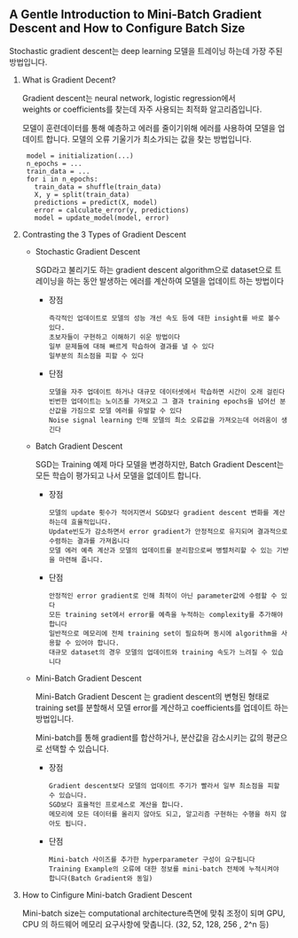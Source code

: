 ## A Gentle Introduction to Mini-Batch Gradient Descent and How to Configure Batch Size

Stochastic gradient descent는 deep learning 모델을 트레이닝 하는데 가장 주된 방법입니다. 

1. What is Gradient Decent?

    Gradient descent는 neural network, logistic regression에서  
    weights or coefficients를 찾는데 자주 사용되는 최적화 알고리즘입니다.
    
    모델이 훈련데이터를 통해 예층하고 에러를 줄이기위해 에러를 사용하여 모델을 업데이트 합니다.
    모델의 오류 기울기가 최소가되는 값을 찾는 방법입니다. 
    
        model = initialization(...)
        n_epochs = ...
        train_data = ...
        for i in n_epochs:
          train_data = shuffle(train_data)
          X, y = split(train_data)
          predictions = predict(X, model)
          error = calculate_error(y, predictions)
          model = update_model(model, error)
          

2. Contrasting the 3 Types of Gradient Descent

    * Stochastic Gradient Descent
    
        SGD라고 불리기도 하는 gradient descent algorithm으로 dataset으로 
        트레이닝을 하는 동안 발생하는 에러를 계산하여 모델을 업데이트 하는 방법이다
        
        * 장점
            
              즉각적인 업데이트로 모델의 성능 개선 속도 등에 대한 insight를 바로 볼수 있다.
              초보자들이 구현하고 이해하기 쉬운 방법이다
              일부 문제들에 대해 빠르게 학습하여 결과를 낼 수 있다
              일부분의 최소점을 피할 수 있다
        
        * 단점
        
              모델을 자주 업데이트 하거나 대규모 데이터셋에서 학습하면 시간이 오래 걸린다
              빈번한 업데이트는 노이즈를 가져오고 그 결과 training epochs을 넘어선 분산값을 가짐으로 모델 에러를 유발할 수 있다
              Noise signal learning 인해 모델의 최소 오류값을 가져오는데 어려움이 생긴다
                
        
    * Batch Gradient Descent
    
        SGD는 Training 예제 마다 모델을 변경하지만, 
        Batch Gradient Descent는 모든 학습이 평가되고 나서 모델을 없데이트 합니다.
        
        * 장점
            
              모델의 update 횟수가 적어지면서 SGD보다 gradient descent 변화를 계산하는데 효율적입니다. 
              Update빈도가 감소하면서 error gradient가 안정적으로 유지되며 결과적으로 수렴하는 결과를 가져옵니다
              모델 에러 예측 계산과 모델의 업데이트를 분리함으로써 병렬처리할 수 있는 기반을 마련해 줍니다. 
              
        * 단점
            
              안정적인 error gradient로 인해 최적이 아닌 parameter값에 수렴할 수 있다
              모든 training set에서 error를 예측을 누적하는 complexity를 추가해야 합니다
              일반적으로 메모리에 전체 training set이 필요하며 동시에 algorithm을 사용할 수 있어야 합니다.
              대규모 dataset의 경우 모델의 업데이트와 training 속도가 느려질 수 있습니다
              
    
    * Mini-Batch Gradient Descent
    
        Mini-Batch Gradient Descent 는 gradient descent의 변형된 형태로 training set를 분할해서 
        모델 error를 계산하고 coefficients를 업데이트 하는 방법입니다.
        
        Mini-batch를 통해 gradient를 합산하거나, 분산값을 감소시키는 값의 평균으로 선택할 수 있습니다.
        
        * 장점
        
              Gradient descent보다 모델의 업데이트 주기가 빨라서 일부 최소점을 피할 수 있습니다. 
              SGD보다 효율적인 프로세스로 계산을 합니다. 
              메모리에 모든 데이터를 올리지 않아도 되고, 알고리즘 구현하는 수행을 하지 않아도 됩니다. 

        * 단점
            
              Mini-batch 사이즈를 추가한 hyperparameter 구성이 요구됩니다
              Training Example의 오류에 대한 정보를 mini-batch 전체에 누적시켜야 합니다(Batch Gradient와 동일)
              
3. How to Cinfigure Mini-batch Gradient Descent

    Mini-batch size는 computational architecture측면에 맞춰 조정이 되며 
    GPU, CPU 의 하드웨어 메모리 요구사항에 맞춥니다. (32, 52, 128, 256 , 2^n 등)
    
    
